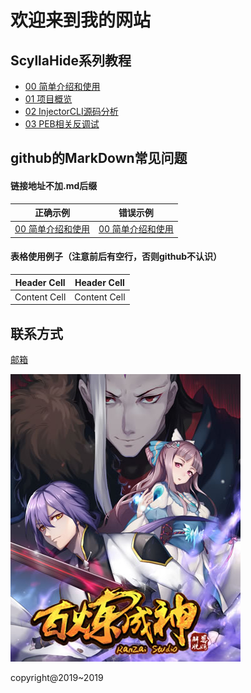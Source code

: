 # 欢迎来到我的网站

## ScyllaHide系列教程

- [00 简单介绍和使用](http://ninecents.github.io/course/ScyllaHide/00%20简单介绍和使用)
- [01 项目概览](http://ninecents.github.io/course/ScyllaHide/01%20项目概览)
- [02 InjectorCLI源码分析](http://ninecents.github.io/course/ScyllaHide/02%20InjectorCLI源码分析)
- [03 PEB相关反调试](http://ninecents.github.io/course/ScyllaHide/03%20PEB相关反调试)

## github的MarkDown常见问题
#### 链接地址不加.md后缀

| 正确示例 | 错误示例 |
| ------------- | ------------- |
| [00 简单介绍和使用](http://ninecents.github.io/course/ScyllaHide/00%20简单介绍和使用) | [00 简单介绍和使用](http://ninecents.github.io/course/ScyllaHide/00%20简单介绍和使用.md) |

#### 表格使用例子（注意前后有空行，否则github不认识）

| Header Cell | Header Cell |
| ------------- | ------------- |
| Content Cell | Content Cell |

## 联系方式

[邮箱](mailto:3357427767@qq.com)

![百炼成神](bailianchengshen.jpg)

copyright@2019~2019
 
